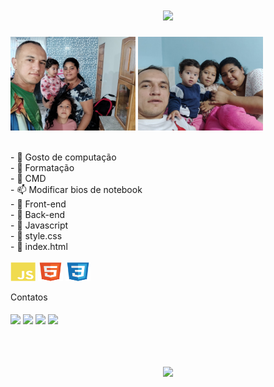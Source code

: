<h1 align="center">
<img src="https://readme-typing-svg.herokuapp.com/?font=Righteous&size=35&center=true&vCenter=true&width=500&height=70&duration=4000&lines=olá!+👋;+me+chamo+Rafael!;" />
</h1>

<p float="left">
  <img src="ras.jpg" width="200px" />
  <img src="ras2.jpg" width="200px" />
</p>

<BR>
- 👀 Gosto de computação
<br>
- 🌱 Formatação
<br>
- 💞️ CMD 
<br>
- 📫 Modificar bios de notebook 
<br>
- 👀 Front-end
<br>
- 👀 Back-end
<br>
- 💞️ Javascript
<br>
- 💞️ style.css
<br>
- 💞️ index.html

<div style="display: inline_block"><br>
<img align="center" alt="Rafa-Js" height="30" width="40" src="https://raw.githubusercontent.com/devicons/devicon/master/icons/javascript/javascript-plain.svg">
<img align="center" alt="Rafa-HTML" height="30" width="40" src="https://raw.githubusercontent.com/devicons/devicon/master/icons/html5/html5-original.svg">
<img align="center" alt="Rafa-CSS" height="30" width="40" src="https://raw.githubusercontent.com/devicons/devicon/master/icons/css3/css3-original.svg">
</div>
<br>
Contatos
<br>
<br>
<div> 
  <a href="https://www.youtube.com/channel/UCBRq6fO_-P6yPOVbC0yZVmQ" target="_blank"><img align="center" src="https://img.shields.io/badge/YouTube-FF0000?style=for-the-badge&logo=youtube&logoColor=white" target="_blank"></a>
 <a href="https://img.shields.io/badge/p5%20js-ED225D?style=for-the-badge&logo=p5dotjs&logoColor=white"><img align="center" src="https://img.shields.io/badge/p5%20js-ED225D?style=for-the-badge&logo=p5dotjs&logoColor=white" target="_blank"></a> 
  <a href = "mailto:rafael.assis.santos@escola.pr.gov.br.com"><img align="center" src="https://img.shields.io/badge/-Gmail-%23333?style=for-the-badge&logo=gmail&logoColor=white" target="_blank"></a>
  <a href="https://www.linkedin.com/in/rafael-assis-santos-3384b220a/" target="_blank"><img align="center" src="https://img.shields.io/badge/-LinkedIn-%230077B5?style=for-the-badge&logo=linkedin&logoColor=white" target="_blank"></a> 
</div>
<br>
<h1 align="center">
<img align="center" src="https://readme-typing-svg.herokuapp.com/?font=Righteous&size=35&center=true&vCenter=true&width=500&height=70&duration=4000&lines=obrigado+pela+atenção!;" />
</h1>



